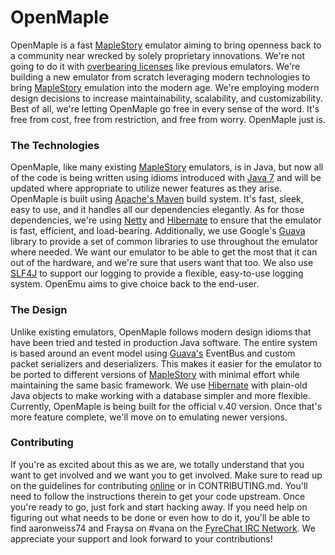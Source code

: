 # OpenMaple #

OpenMaple is a fast [MapleStory][ms] emulator aiming to bring openness back to 
a community near wrecked by solely proprietary innovations. We're not going to 
do it with [overbearing licenses][agpl] like previous emulators. We're building 
a new emulator from scratch leveraging modern technologies to bring 
[MapleStory][ms] emulation into the modern age. We're employing modern design 
decisions to increase maintainability, scalability, and customizability. Best 
of all, we're letting OpenMaple go free in every sense of the word. It's free 
from cost, free from restriction, and free from worry. OpenMaple just is.

### The Technologies ###

OpenMaple, like many existing [MapleStory][ms] emulators, is in Java, but now 
all of the code is being written using idioms introduced with [Java 7][java7] 
and will be updated where appropriate to utilize newer features as they arise. 
OpenMaple is built using [Apache's Maven][mvn] build system. It's fast, sleek, 
easy to use, and it handles all our dependencies elegantly. As for those 
dependencies, we're using [Netty][netty] and [Hibernate][hib] to ensure that 
the emulator is fast, efficient, and load-bearing. Additionally, we use 
Google's [Guava][guava] library to provide a set of common libraries to use 
throughout the emulator where needed. We want our emulator to be able to get 
the most that it can out of the hardware, and we're sure that users want that 
too. We also use [SLF4J][slf4j] to support our logging to provide a flexible, 
easy-to-use logging system. OpenEmu aims to give choice back to the end-user.

### The Design ###

Unlike existing emulators, OpenMaple follows modern design idioms that have 
been tried and tested in production Java software. The entire system is based 
around an event model using [Guava's][guava] EventBus and custom packet 
serializers and deserializers. This makes it easier for the emulator to be 
ported to different versions of [MapleStory][ms] with minimal effort while 
maintaining the same basic framework. We use [Hibernate][hib] with plain-old 
Java objects to make working with a database simpler and more flexible. 
Currently, OpenMaple is being built for the official v.40 version. Once that's 
more feature complete, we'll move on to emulating newer versions.

### Contributing ###

If you're as excited about this as we are, we totally understand that you want 
to get involved and we want you to get involved. Make sure to read up on the 
guidelines for contributing [online][contrib] or in CONTRIBUTING.md. You'll 
need to follow the instructions therein to get your code upstream. Once you're 
ready to go, just fork and start hacking away. If you need help on figuring out 
what needs to be done or even how to do it, you'll be able to find aaronweiss74 
and Fraysa on #vana on the [FyreChat IRC Network][fyrechat]. We appreciate your 
support and look forward to your contributions!

[ms]:       <http://www.nexon.net/landing/maplestory/>      "MapleStory"
[agpl]:     <https://www.gnu.org/licenses/agpl-3.0.html>    "Affero GPL"
[java7]:    <http://cl.ly/QRsf>                             "Java 7"
[mvn]:      <https://maven.apache.org/>                     "Apache Maven"
[netty]:    <http://netty.io/>                              "Netty"
[hib]:      <http://www.hibernate.org/>                     "Hibernate"
[guava]:    <https://code.google.com/p/guava-libraries/>    "Google Guava"
[slf4j]:    <http://slf4j.org/>                             "SLF4J"
[contrib]:  <http://cl.ly/QRXw>                             "CONTRIBUTING.md"
[fyrechat]: <http://www.fyrechat.net/>                      "Fyrechat IRC"